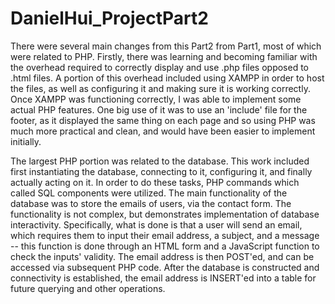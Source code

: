 # DanielHui_ProjectPart2

There were several main changes from this Part2 from Part1, most of which were related to PHP. Firstly, there was learning and becoming familiar with the overhead required to correctly display and use .php files opposed to .html files. A portion of this overhead included using XAMPP in order to host the files, as well as configuring it and making sure it is working correctly. Once XAMPP was functioning correctly, I was able to implement some actual PHP features. One big use of it was to use an 'include' file for the footer, as it displayed the same thing on each page and so using PHP was much more practical and clean, and would have been easier to implement initially.

The largest PHP portion was related to the database. This work included first instantiating the database, connecting to it, configuring it, and finally actually acting on it. In order to do these tasks, PHP commands which called SQL components were utilized. The main functionality of the database was to store the emails of users, via the contact form. The functionality is not complex, but demonstrates implementation of database interactivity. Specifically, what is done is that a user will send an email, which requires them to input their email address, a subject, and a message -- this function is done through an HTML form and a JavaScript function to check the inputs' validity. The email address is then POST'ed, and can be accessed via subsequent PHP code. After the database is constructed and connectivity is established, the email address is INSERT'ed into a table for future querying and other operations. 
